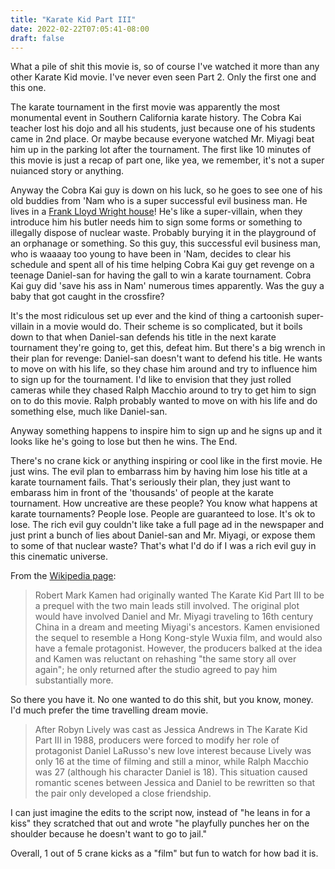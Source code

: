 ```yaml
---
title: "Karate Kid Part III"
date: 2022-02-22T07:05:41-08:00
draft: false
---
```


What a pile of shit this movie is, so of course I've watched it more than any other Karate Kid movie. I've never even seen Part 2. Only the first one and this one. 

The karate tournament in the first movie was apparently the most monumental event in Southern California karate history. The Cobra Kai teacher lost his dojo and all his students, just because one of his students came in 2nd place. Or maybe because everyone watched Mr. Miyagi beat him up in the parking lot after the tournament. The first like 10 minutes of this movie is just a recap of part one, like yea, we remember, it's not a super nuianced story or anything.

Anyway the Cobra Kai guy is down on his luck, so he goes to see one of his old buddies from 'Nam who is a super successful evil business man. He lives in a [Frank Lloyd Wright house](https://en.wikipedia.org/wiki/Ennis_House)! He's like a super-villain, when they introduce him his butler needs him to sign some forms or something to illegally dispose of nuclear waste. Probably burying it in the playground of an orphanage or something. So this guy, this successful evil business man, who is waaaay too young to have been in 'Nam, decides to clear his schedule and spent all of his time helping Cobra Kai guy get revenge on a teenage Daniel-san for having the gall to win a karate tournament. Cobra Kai guy did 'save his ass in Nam' numerous times apparently. Was the guy a baby that got caught in the crossfire?

It's the most ridiculous set up ever and the kind of thing a cartoonish super-villain in a movie would do. Their scheme is so complicated, but it boils down to that when Daniel-san defends his title in the next karate tournament they're going to, get this, defeat him. But there's a big wrench in their plan for revenge: Daniel-san doesn't want to defend his title. He wants to move on with his life, so they chase him around and try to influence him to sign up for the tournament. I'd like to envision that they just rolled cameras while they chased Ralph Macchio around to try to get him to sign on to do this movie. Ralph probably wanted to move on with his life and do something else, much like Daniel-san.

Anyway something happens to inspire him to sign up and he signs up and it looks like he's going to lose but then he wins. The End.

There's no crane kick or anything inspiring or cool like in the first movie. He just wins. The evil plan to embarrass him by having him lose his title at a karate tournament fails. That's seriously their plan, they just want to embarass him in front of the 'thousands' of people at the karate tournament. How uncreative are these people? You know what happens at karate tournaments? People lose. People are guaranteed to lose. It's ok to lose. The rich evil guy couldn't like take a full page ad in the newspaper and just print a bunch of lies about Daniel-san and Mr. Miyagi, or expose them to some of that nuclear waste? That's what I'd do if I was a rich evil guy in this cinematic universe.

From the [Wikipedia page](https://en.wikipedia.org/wiki/The_Karate_Kid_Part_III):

> Robert Mark Kamen had originally wanted The Karate Kid Part III to be a prequel with the two main leads still involved. The original plot would have involved Daniel and Mr. Miyagi traveling to 16th century China in a dream and meeting Miyagi's ancestors. Kamen envisioned the sequel to resemble a Hong Kong-style Wuxia film, and would also have a female protagonist. However, the producers balked at the idea and Kamen was reluctant on rehashing "the same story all over again"; he only returned after the studio agreed to pay him substantially more.

So there you have it. No one wanted to do this shit, but you know, money. I'd much prefer the time travelling dream movie.

> After Robyn Lively was cast as Jessica Andrews in The Karate Kid Part III in 1988, producers were forced to modify her role of protagonist Daniel LaRusso's new love interest because Lively was only 16 at the time of filming and still a minor, while Ralph Macchio was 27 (although his character Daniel is 18). This situation caused romantic scenes between Jessica and Daniel to be rewritten so that the pair only developed a close friendship.

I can just imagine the edits to the script now, instead of "he leans in for a kiss" they scratched that out and wrote "he playfully punches her on the shoulder because he doesn't want to go to jail."

Overall, 1 out of 5 crane kicks as a "film" but fun to watch for how bad it is.

